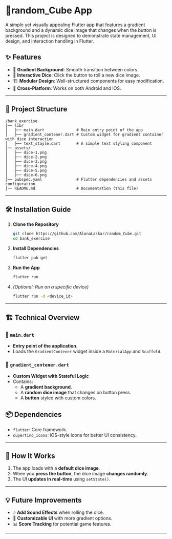 

# **🎨random_Cube App**
A simple yet visually appealing Flutter app that features a gradient background and a dynamic dice image that changes when the button is pressed. This project is designed to demonstrate state management, UI design, and interaction handling in Flutter.

## ✨ **Features**
- 🎨 **Gradient Background**: Smooth transition between colors.
- 🎲 **Interactive Dice**: Click the button to roll a new dice image.
- 🏗️ **Modular Design**: Well-structured components for easy modification.
- 📱 **Cross-Platform**: Works on both Android and iOS.

---

## 📂 **Project Structure**
```
/bank_exercise
│── lib/
│   ├── main.dart              # Main entry point of the app
│   ├── gradient_contener.dart # Custom widget for gradient container with dice interaction
│   ├── text_stayle.dart       # A simple text styling component
│── assets/
│   ├── dice-1.png
│   ├── dice-2.png
│   ├── dice-3.png
│   ├── dice-4.png
│   ├── dice-5.png
│   ├── dice-6.png
│── pubspec.yaml               # Flutter dependencies and assets configuration
│── README.md                  # Documentation (this file)
```

---

## 🛠 **Installation Guide**
1. **Clone the Repository**
   ```sh
   git clone https://github.com/AlonaLaskar/random_Cube.git
   cd bank_exercise
   ```
2. **Install Dependencies**
   ```sh
   flutter pub get
   ```
3. **Run the App**
   ```sh
   flutter run
   ```
4. *(Optional: Run on a specific device)*
   ```sh
   flutter run -d <device_id>
   ```

---

## 🏗 **Technical Overview**

### 📌 `main.dart`
- **Entry point of the application.**
- Loads the `GradientContener` widget inside a `MaterialApp` and `Scaffold`.

### 🎨 `gradient_contener.dart`
- **Custom Widget with Stateful Logic**
- Contains:
  - A **gradient background**.
  - A **random dice image** that changes on button press.
  - A **button** styled with custom colors.



## 📦 **Dependencies**
- `flutter`: Core framework.
- `cupertino_icons`: iOS-style icons for better UI consistency.

---

## 🎯 **How It Works**
1. The app loads with a **default dice image**.
2. When you **press the button**, the dice image **changes randomly**.
3. The UI **updates in real-time** using `setState()`.

---

## 💡 **Future Improvements**
- 🎶 **Add Sound Effects** when rolling the dice.
- 🎨 **Customizable UI** with more gradient options.
- 📊 **Score Tracking** for potential game features.

---

